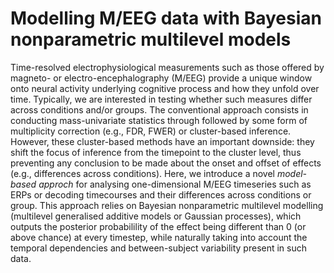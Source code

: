 # Modelling M/EEG data with Bayesian nonparametric multilevel models

Time-resolved electrophysiological measurements such as those offered by magneto- or electro-encephalography (M/EEG) provide a unique window onto neural activity underlying cognitive process and how they unfold over time. Typically, we are interested in testing whether such measures differ across conditions and/or groups. The conventional approach consists in conducting mass-univariate statistics through followed by some form of multiplicity correction (e.g., FDR, FWER) or cluster-based inference. However, these cluster-based methods have an important downside: they shift the focus of inference from the timepoint to the cluster level, thus preventing any conclusion to be made about the onset and offset of effects (e.g., differences across conditions). Here, we introduce a novel *model-based approch* for analysing one-dimensional M/EEG timeseries such as ERPs or decoding timecourses and their differences across conditions or group. This approach relies on Bayesian nonparametric multilevel modelling (multilevel generalised additive models or Gaussian processes), which outputs the posterior probabilility of the effect being different than 0 (or above chance) at every timestep, while naturally taking into account the temporal dependencies and between-subject variability present in such data.

